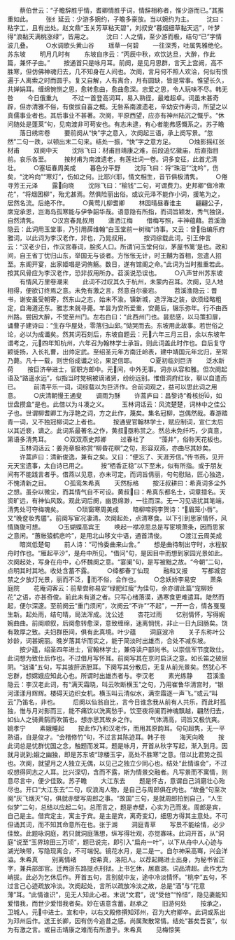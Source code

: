<!-- { "loadSidebar": true } -->
　　蔡伯世云：“子瞻辞胜乎情，耆卿情胜乎词，情辞相称者，惟少游而已。”其推重如此。
　　张纟延云：少游多婉约，子瞻多豪放。当以婉约为主。
　　沈曰：粘字工，且有出处。赵文鼎“玉关芳草粘天碧”，刘叔安“暮烟细草黏天远”，叶梦得“浪黏天满桃涨绿”，皆用之。
　　沈曰：人之情，至少游而极，结句“已”字情波几叠。
　　○水调歌头黄山谷
　　瑶草一何碧
　　一往深秀，吐属隽雅绝伦。苏东坡
　　明月几时有
　　东坡自序云：“丙辰中秋，欢饮达旦，大醉，作此篇，兼怀子由。”
　　按通首只是咏月耳。前阕，是见月思群，言天上宫阙，高不胜寒，但仿佛神魂归去，几不知身在人间也。次阕，言月何不照人欢洽，何似有恨遍于人离索之时而圆乎。复又自解，人有离合，月有圆缺，皆是常事。惟望长久，共婵娟耳。缠绵惋恻之思，愈转愈曲，愈曲愈深。忠爱之思，令人玩味不尽。韩无咎
　　今日俄重九
　　不过一首登高词耳，易入熟径，最难超卓。词虽未甚奇辟，但亦清雅不俗，有俊拔自喜之概。无咎系南渡遗老，辛幼安作寿词，所望之以真儒事业者也。其后事业不甚著。次阕，平原西望，应亦有神州陆沉之慨乎。“休问随处是蓬莱”句，见南渡非可苟安也。有志未逮，有心者能弗感慨系之。苏子瞻
　　落日绣帘卷
　　要前阕从“快”字之意入，次阕起三语，承上阕写景。“忽然”二句一跌，以顿出末二句来。结处一振，“快”字之意方足。
　　○烛影摇红张材甫
　　双阕中天
　　沈际飞曰：材甫目靖康之难，前段追忆徽庙，后直指目前。哀乐各至。
　　按材甫为南渡遗老，有莲社词一卷。词多变征，此首尤清壮。
　　○塞垣春周美成
　　暮色分平野
　　沈际飞曰：将“珠泪”“沈吟”，伤矣，“沈吟向”“寒灯”，伤如之何。比耶兴耶，情文相生，音节俱极清隽。
　　○倦寻芳王元泽
　　露向晓
　　沈际飞曰：“榆钱”二句，可谓费力。史邦卿“做冷欺花”，“将烟困柳”，殆尤甚焉。然俱险丽出俗。或议元泽不能作小词，援笔为之，居然名流。后绝不作。
　　○黄莺儿柳耆卿
　　林园晴昼春谁主
　　翩翩公子，席宠承恩，岂海岛孤寒能与伊争韶华哉。语意隐有所指，而词旨颖发，秀气独饶，自然清隽。
　　○汉宫春晁叔用
　　潇洒江梅
　　借梅写照，丰神蕴藉。苕溪渔隐云：此词用玉堂事，乃引用薛维翰“白玉堂前一树梅”诗事。又云：曾伯编乐府雅词，以此词为李汉老作，非也，乃晁叔用。
　　按词综载此词，引王仲言云：“汉老少日，作汉宫春词，脍炙人口。所谓‘问玉堂何似，茅屋书篱’是也。政和间，自王省丁忧归山东，举国无与谈者。方怅怅无计，时王黼为首相，忽遣人招至。东阁开宴，出家姬唱是词侑觞。数日，遂有馆阁之命。”此词为当时推重若此。按其风骨应为李汉老作，恐非叔用所办。苕溪说恐误也。
　　○八声甘州苏东坡
　　有情风万里卷潮来
　　此词不过叹其久于杭州，未蒙内召耳。次阕，见人地相得，便欲订终焉之意。未免有激之言，然意自尔豪宕。
　　苕溪渔隐云：晋书，谢安虽受朝寄，然东山之志，始末不渝。镇新城，造浮海之装，欲须经略粗定，自海道还东。雅志未就寻薨。羊昙为安所爱重，安薨后，辍乐弥年。行不由西州路。尝因大醉，不觉至州门。左右白曰：“此西州门也。昙悲感，以马策扣扉，诵曹子建诗曰：“生存华屋处，零落归山邱。”恸哭而去。东坡用此故事。若世俗之论，必以为成谶矣。然其词石刻后，东坡自题云：元六年三月三日，余以东坡年谱考之，元四年知杭州，六年召为翰林学士承旨。则此词盖此时作也。自后复守颖徙扬，入长礼曹，出帅定武。至绍圣元年方南迁岭表，建中靖国元年北归，至常乃薨。凡十一载，则世俗成谶之论，果足信耶。
　　○夏初临刘巨济
　　泛水新荷
　　按巨济举进士，官职方郎中。元间，中外无事。词亦从容和雅。但次阕起语及“路遥水远”，似指当时党祸被谪诸贤，纷纷远别。惟借洞府红妆，聊以自遣而已。
　　前清平乐一词，词综载以为巨济作。合前词观之，益可以思此词之用意。
　　○庆清朝慢王通叟
　　调雨为酥
　　许蒿庐曰：昌黎诗“肴核纷，如世盘攒盒”是也。此借以为斗凑之义。
　　玉林词话云：风流楚楚，词林中之佳公子也。世谓柳耆卿工为浮艳之词，方之此作，蔑矣。集名冠柳，岂偶然哉。春游踏青一词，又不独冠柳词之上者也。
　　按通叟官翰林学士，赋应制词，宣仁太后以其近亵，谪之。此词系最著名之作，黄叔亟称赏之。然总未免纤巧，少真意，第语多清隽耳。
　　○双双燕史邦卿
　　过春社了
　　“藻井”，俗称天花板也。
　　玉林词话云：姜尧章极称赏“柳昏花瞑”之句，形容双燕，亦曲尽其妙矣。
　　许蒿庐曰：清新俊逸，兼有之矣。又曰：“便忘了、天涯芳信。”传书燕，见开元天宝遗事，太白诗已用之。
　　按“栖香正稳”以下至末，似有所指。或于朋友间有不能践言者乎。借燕以见意，亦未可定。而词旨倩丽，句句慰贴，匠心独造，不愧清新之目。
　　○孤鸾朱希真
　　天然标格
　　按汪叔耕曰：希真词多尘外之想。虽杂以微尘，而其情气自不可设。黄叔曰：希真东都名士，词章擅名。天资旷远，有神仙风致。观此词后阕，幽思绵渺，一往而深。无一习见语扰其笔端，清隽处可夺梅魂矣。
　　○琐窗寒周美成
　　暗柳啼鸦李贺诗：“眉笼小唇”。又“晚奁妆秀靥”。前阕写宦况凄清。次阕起处，点清寒食。以下引到思家情怀，风情旖旎可想。
　　○玉蝴蝶高宾王
　　唤起一襟凉思总是写宦境萧条，因而思家之意闲。“蕙帐猿鹤悲吟”，是用北山移文中语，通首清俊。
　　○渡江云周美成
　　暗岚低楚甸
　　前人诗：“可怜委曲来山舍。”
　　想是曲待制出守时，水程舣舟时作也。“雁起平沙”，是舟中所见。“借问”句，是因目中而想到家园光景如此。次阕起处，写身在舟中，心怀魏阕之意。“宴阑”句，是写被黜之故。“今朝”二句，点明其时其地。收处含蓄不露。
　　○绛都春丁仙现
　　融和又报
　　写都城宫禁之夕放灯光景，丽而不泛，而不俗，合作也。
　　○念妖娇李易安
　　萧条庭院
　　花庵词客云：前辈尝称易安“绿肥红瘦”为佳句，余亦谓此篇“宠柳娇花”之语，亦甚奇俊。前此未有道之者。只写心绪落漠，遇寒食更难遣耳。陡然而起，便尔深邃。至前阕云“重门须闲”，次阕云“不许”“不起”，一开一合，情各戛戛生新。起处雨，结句晴，局法浑成。沈公述
　　杏花过雨
　　忆别情怀，写得婉婉曲曲。前阕顺叙，后阕愈转愈深，意致缠绵，迷离惝恍，非止一日九回肠矣。饶有敦厚之致。夫妇群臣间，俱有此真境。叶少蕴
　　洞庭波冷
　　关子东称叶公妙龄，词甚婉丽。晚岁落其华而实之，能于简淡时出雄杰，合处不减东坡。
　　按少蕴，绍圣四年进士，官翰林学士，兼侍读户部尚书。以崇信军节度致仕。此词想为致仕后作也。不过借月写怀耳。前阕写其在京时启沃之意。如长笛之破层阴。“汹涌”五句，写其披肝沥胆耳。下阕写其分散后，无复从前光景矣。然犹心不忘群，想嫦娥应知此心也。所谓时出雄杰者与。李汉老
　　素光练静
　　苕溪渔隐云：李汉老此词，有“满天霜晓，叫云吹断横玉”之句，乃用崔鲁华清宫时，“银河漾漾月辉辉。楼碍天边织女机。横玉叫云清似水，满空霜逐一声飞。”或云“叫云”乃笛名，非也。
　　后阕以仙翁自比，言今日谁念我从前有人共乐，而此时孤独，惟与月对影而三，能不痛饮以洗离愁乎。饮至夜将阑而神魂飘越，翩然归去，如仙人之骑黄鹄而吹笛也。想亦思其故乡之作。
　　气体清高，词旨又极伉爽。姚孝宁
　　素娥睡起
　　按此作乃和汉老作，而用其原韵耳。句句超隽，无一平熟语，自是俊才。“会稽修竹”句，不过言其陈迹耳。韩子苍
　　海天向晚
　　按此词总是忧群忧国之念，触题而发耳。题是咏月，开首从秋字写起，渐入到月。因就月说到娥之幽独，即是苏东坡“琼楼玉宇，高处不胜寒”之意。借以比君势之孤也。次阕，就望月之人独立无偶，以见己之独立少同心也。结处“此情谁会”，不过叹想得同志之人耳。比兴深切，含而不露，斯为情景交融者。凡写景而不寓情，则意尽言中，便少佳致。苏子瞻
　　大江东去
　　题是怀古，意谓自己消磨壮心殆尽也。开口“大江东去”二句，叹浪淘人物，是自己与周郎俱在内也。“故叠”句至次阕“灰飞烟灭”句，俱就赤壁写周郎之事。“故国”三句，是就周郎拍到自己，“人生似梦”二句，总结以应起二句。总而言之，题是赤壁，心实为己而发。周郎是宾，自己是主。借宾定主，寓主于宾。是主是宾，离奇变幻，细思方得其主意处。不可但诵其词，而不知其命意所在也。张于湖
　　洞庭青草
　　写景不能绘情，必少佳致。此题咏洞庭，若只就洞庭落想，纵写得壮观，亦觉寡味。此词开首，从“洞庭”说至“玉界琼田三万顷”，题已说完，即引入“扁舟一叶”，以下从舟中人心迹与湖光映带，写隐现离合，不可端倪。镜花水月，是二是一。自尔神采高骞，兴会洋溢。朱希真
　　别离情绪
　　按希真，洛阳人。以荐起赐进士出身，为秘书省正字，兼兵部郎官。迁两浙东路提点刑狱。上书乞休，居嘉湖。词品清超。此作尤为峭拔。此必为乞休后作。开首五句，言别就中友，途中冷淡情怀。“桃李”五句，不过言己心迹疏放冷淡。次阕起处，言所以疏放冷淡之故，总是“酒”与“花意薄”耳。“此情谁识”，见无人知此心者。末说“文君”，说“受他”“怜惜”，隐见妻能知爱惜我，而世少爱惜我者矣。妙在语意含蓄。赵承之
　　旧游何处
　　按承之，卫城人。元中进士。宣和中，以右文殿修撰知邓州，召为大府卿卒。此词或系出为邓州后作。送王长卿，因有伤今追昔之感。尚属聚散常情。结处“甚矣吾哀”，似为有激之言。或目击靖康之难而有所激乎。朱希真
　　见梅惊笑
